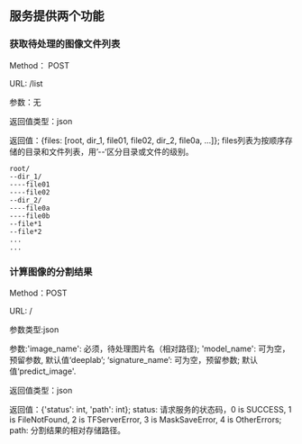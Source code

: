 ## 服务提供两个功能
### 获取待处理的图像文件列表
Method： POST

URL: /list

参数：无

返回值类型：json

返回值：{files: [root, dir_1, file01, file02, dir_2, file0a, ...]}; files列表为按顺序存储的目录和文件列表，用’--‘区分目录或文件的级别。
```
root/
--dir_1/
----file01
----file02
--dir_2/
----file0a
----file0b
--file*1
--file*2
...
...
```

### 计算图像的分割结果
Method：POST

URL: /

参数类型:json

参数:'image_name': 必须，待处理图片名（相对路径); 'model_name': 可为空，预留参数, 默认值‘deeplab’; ‘signature_name’: 可为空，预留参数; 默认值‘predict_image'.

返回值类型：json

返回值：{'status': int, 'path': int}; 
status: 请求服务的状态码，0 is SUCCESS, 1 is FileNotFound, 2 is TFServerError, 3 is MaskSaveError, 4 is OtherErrors; 
path: 分割结果的相对存储路径。